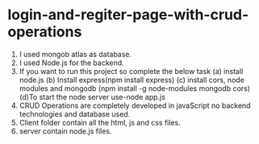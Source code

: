 # login-and-regiter-page-with-crud-operations
1. I used mongob atlas as database.
2. I used Node.js for the backend.
3. If you want to run this project so complete the below task
(a) install node.js
(b) Install express(npm install express)
(c) install cors, node modules and mongodb (npm install -g node-modules mongodb cors)
(d)To start the node server use-node app.js
4. CRUD Operations are completely developed in javaScript no backend technologies and database used.
5. Client folder contain all the html, js and css files.
6. server contain node.js files.

